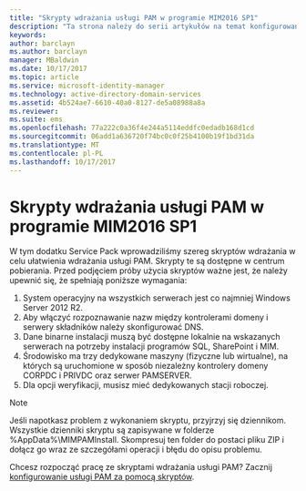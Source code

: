 ```yaml
---
title: "Skrypty wdrażania usługi PAM w programie MIM2016 SP1"
description: "Ta strona należy do serii artykułów na temat konfigurowania programu Privileged Identity Manager za pomocą skryptów. Zawiera listę założeń dotyczących środowiska."
keywords: 
author: barclayn
ms.author: barclayn
manager: MBaldwin
ms.date: 10/17/2017
ms.topic: article
ms.service: microsoft-identity-manager
ms.technology: active-directory-domain-services
ms.assetid: 4b524ae7-6610-40a0-8127-de5a08988a8a
ms.reviewer: 
ms.suite: ems
ms.openlocfilehash: 77a222c0a36f4e244a5114eddfc0edadb168d1cd
ms.sourcegitcommit: 06add1a636720f74bc0c0f25b4100b19f1bd31da
ms.translationtype: MT
ms.contentlocale: pl-PL
ms.lasthandoff: 10/17/2017
---
```

# <a name="mim2016-sp1-pam-deployment-scripts"></a>Skrypty wdrażania usługi PAM w programie MIM2016 SP1

W tym dodatku Service Pack wprowadziliśmy szereg skryptów wdrażania w celu ułatwienia wdrażania usługi PAM. Skrypty te są dostępne w centrum pobierania. Przed podjęciem próby użycia skryptów ważne jest, że należy upewnić się, że spełniają poniższe wymagania:

1. System operacyjny na wszystkich serwerach jest co najmniej Windows Server 2012 R2.
2. Aby włączyć rozpoznawanie nazw między kontrolerami domeny i serwery składników należy skonfigurować DNS.
3. Dane binarne instalacji muszą być dostępne lokalnie na wskazanych serwerach na potrzeby instalacji programów SQL, SharePoint i MIM.
4. Środowisko ma trzy dedykowane maszyny (fizyczne lub wirtualne), na których są uruchomione w sposób niezależny kontrolery domeny CORPDC i PRIVDC oraz serwer PAMSERVER.
5. Dla opcji weryfikacji, musisz mieć dedykowanych stacji roboczej.

>[!NOTE]
>Jeśli napotkasz problem z wykonaniem skryptu, przyjrzyj się dziennikom. Wszystkie dzienniki skryptu są zapisywane w folderze %AppData%\MIMPAMInstall. Skompresuj ten folder do postaci pliku ZIP i dołącz go wraz ze szczegółami operacji i błędu do opisu problemu.

Chcesz rozpocząć pracę ze skryptami wdrażania usługi PAM? Zacznij [konfigurowanie usługi PAM za pomocą skryptów](./pam/sp1-pam-configure-using-scripts.md).
